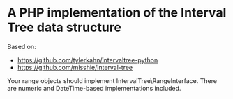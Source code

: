 # A PHP implementation of the Interval Tree data structure

Based on:

 - https://github.com/tylerkahn/intervaltree-python
 - https://github.com/misshie/interval-tree

Your range objects should implement IntervalTree\RangeInterface. There are
numeric and DateTime-based implementations included.


